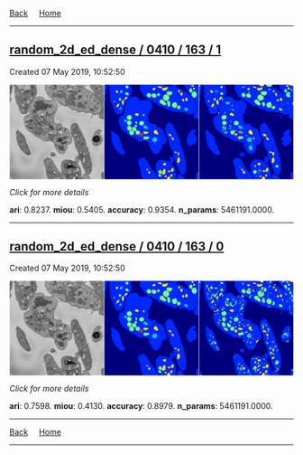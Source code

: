 
[Back](..)&nbsp;&nbsp;&nbsp;&nbsp;&nbsp;[Home](https://leapmanlab.github.io/snapshots)

---

<div class="summary"><a href="1"><h2>random_2d_ed_dense / 0410 / 163 / 1</h2></a><p>Created 07 May 2019, 10:52:50
</p><a href="1"><img src="1/media/summary.png" align="center"></a><p>
<i>Click for more details</i>
</p></div>

**ari**: 0.8237. **miou**: 0.5405. **accuracy**: 0.9354. **n_params**: 5461191.0000. 

---

<div class="summary"><a href="0"><h2>random_2d_ed_dense / 0410 / 163 / 0</h2></a><p>Created 07 May 2019, 10:52:50
</p><a href="0"><img src="0/media/summary.png" align="center"></a><p>
<i>Click for more details</i>
</p></div>

**ari**: 0.7598. **miou**: 0.4130. **accuracy**: 0.8979. **n_params**: 5461191.0000. 

---

[Back](..)&nbsp;&nbsp;&nbsp;&nbsp;&nbsp;[Home](https://leapmanlab.github.io/snapshots)

---